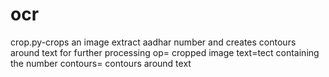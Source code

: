 # ocr
crop.py-crops an image  extract aadhar number and creates contours around text for further processing
op= cropped image
text=tect containing the number
contours= contours around text
